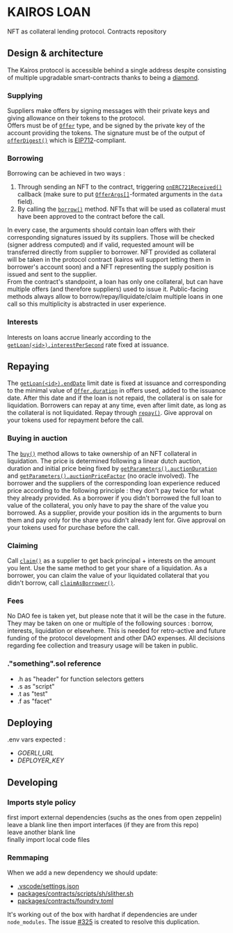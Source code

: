 # KAIROS LOAN

NFT as collateral lending protocol. Contracts repository

## Design & architecture

The Kairos protocol is accessible behind a single address despite consisting of multiple upgradable smart-contracts thanks to being a [diamond](https://eips.ethereum.org/EIPS/eip-2535).

### Supplying

Suppliers make offers by signing messages with their private keys and giving allowance on their tokens to the protocol.  
Offers must be of [`Offer`](src/DataStructure/Objects.sol) type, and be signed by the private key of the account providing the tokens. The signature must be of the output of [`offerDigest()`](src/Signature.sol) which is [EIP712](https://eips.ethereum.org/EIPS/eip-712)-compliant.

### Borrowing

Borrowing can be achieved in two ways :

1. Through sending an NFT to the contract, triggering [`onERC721Received()`](src/BorrowFacet.sol) callback (make sure to put [`OfferArgs[]`](src/DataStructure/Objects.sol)-formated arguments in the `data` field).
2. By calling the [`borrow()`](src/BorrowFacet.sol) method. NFTs that will be used as collateral must have been approved to the contract before the call.

In every case, the arguments should contain loan offers with their corresponding signatures issued by its suppliers. Those will be checked (signer address computed) and if valid, requested amount will be transferred directly from supplier to borrower. NFT provided as collateral will be taken in the protocol contract (kairos will support letting them in borrower's account soon) and a NFT representing the supply position is issued and sent to the supplier.  
From the contract's standpoint, a loan has only one collateral, but can have multiple offers (and therefore suppliers) used to issue it. Public-facing methods always allow to borrow/repay/liquidate/claim multiple loans in one call so this multiplicity is abstracted in user experience.

### Interests

Interests on loans accrue linearly according to the [`getLoan(<id>).interestPerSecond`](src/ProtocolFacet.sol) rate fixed at issuance.

## Repaying

The [`getLoan(<id>).endDate`](src/ProtocolFacet.sol) limit date is fixed at issuance and corresponding to the minimal value of [`Offer.duration`](src/DataStructure/Objects.sol) in offers used, added to the issuance date. After this date and if the loan is not repaid, the collateral is on sale for liquidation. Borrowers can repay at any time, even after limit date, as long as the collateral is not liquidated. Repay through [`repay()`](src/RepayFacet.sol). Give approval on your tokens used for repayment before the call.

### Buying in auction

The [`buy()`](src/AuctionFacet.sol) method allows to take ownership of an NFT collateral in liquidation. The price is determined following a linear dutch auction, duration and initial price being fixed by [`getParameters().auctionDuration`](src/ProtocolFacet.sol) and [`getParameters().auctionPriceFactor`](src/ProtocolFacet.sol) (no oracle involved). The borrower and the suppliers of the corresponding loan experience reduced price according to the following principle : they don't pay twice for what they already provided. As a borrower if you didn't borrowed the full loan to value of the collateral, you only have to pay the share of the value you borrowed. As a supplier, provide your position ids in the arguments to burn them and pay only for the share you didn't already lent for. Give approval on your tokens used for purchase before the call.

### Claiming

Call [`claim()`](src/ClaimFacet.sol) as a supplier to get back principal + interests on the amount you lent. Use the same method to get your share of a liquidation. As a borrower, you can claim the value of your liquidated collateral that you didn't borrow, call [`claimAsBorrower()`](src/ClaimFacet.sol).

### Fees

No DAO fee is taken yet, but please note that it will be the case in the future. They may be taken on one or multiple of the following sources : borrow, interests, liquidation or elsewhere. This is needed for retro-active and future funding of the protocol development and other DAO expenses. All decisions regarding fee collection and treasury usage will be taken in public.

### ."something".sol reference

- .h as "header" for function selectors getters
- .s as "script"
- .t as "test"
- .f as "facet"

## Deploying

.env vars expected :

- _GOERLI_URL_
- _DEPLOYER_KEY_

## Developing

### Imports style policy

first import external dependencies (suchs as the ones from open zeppelin)  
leave a blank line
then import interfaces (if they are from this repo)  
leave another blank line  
finally import local code files

### Remmaping
When we add a new dependency we should update:
- [.vscode/settings.json](../../.vscode/settings.json#L26-L31)
- [packages/contracts/scripts/sh/slither.sh](scripts/sh/slither.sh#L2)
- [packages/contracts/foundry.toml](foundry.toml#L9-L14)

It's working out of the box with hardhat if dependencies are under `node_modules`.
The issue [#325](https://github.com/kairos-loan/monorepo/issues/325) is created to resolve this duplication.
